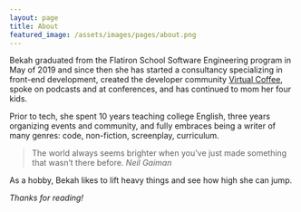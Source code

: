 ```yaml
---
layout: page
title: About
featured_image: /assets/images/pages/about.png
---
```


Bekah graduated from the Flatiron School Software Engineering program in May of 2019 and since then she has started a consultancy specializing in front-end development, created the developer community <a href="virtualcoffee.io">Virtual Coffee</a>, spoke on podcasts and at conferences, and has continued to mom her four kids.

Prior to tech, she spent 10 years teaching college English, three years organizing events and community, and fully embraces being a writer of many genres: code, non-fiction, screenplay, curriculum.

> The world always seems brighter when you’ve just made something that wasn’t there before. <cite>Neil Gaiman</cite>

As a hobby, Bekah likes to lift heavy things and see how high she can jump.

_Thanks for reading!_

